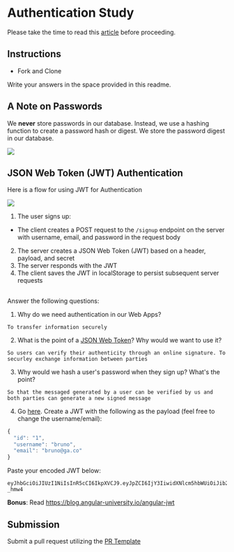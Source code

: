 # Authentication Study

Please take the time to read this [article](https://medium.com/ag-grid/a-plain-english-introduction-to-json-web-tokens-jwt-what-it-is-and-what-it-isnt-8076ca679843) before proceeding.

## Instructions

- Fork and Clone

Write your answers in the space provided in this readme.

## A Note on Passwords

We **never** store passwords in our database. Instead, we use a hashing function to create a password hash or digest. We store the password digest in our database.

![](password_digest.jpeg)

## JSON Web Token (JWT) Authentication

Here is a flow for using JWT for Authentication

![](jwt.jpeg)

1. The user signs up:

- The client creates a POST request to the `/signup` endpoint on the server with username, email, and password in the request body

2. The server creates a JSON Web Token (JWT) based on a header, payload, and secret
3. The server responds with the JWT
4. The client saves the JWT in localStorage to persist subsequent server requests

##

Answer the following questions:

1. Why do we need authentication in our Web Apps?

```
To transfer information securely
```

2. What is the point of a [JSON Web Token](https://jwt.io/introduction)? Why would we want to use it?

```
So users can verify their authenticity through an online signature. To securley exchange information between parties
```

3. Why would we hash a user's password when they sign up? What's the point?

```
So that the messaged generated by a user can be verified by us and both parties can generate a new signed message
```

4. Go [here](https://jwt.io). Create a JWT with the following as the payload (feel free to change the username/email):

```js
{
  "id": "1",
  "username": "bruno",
  "email": "bruno@ga.co"
}
```

Paste your encoded JWT below:

```
eyJhbGciOiJIUzI1NiIsInR5cCI6IkpXVCJ9.eyJpZCI6IjY3IiwidXNlcm5hbWUiOiJib2JieW1jZ2VlIiwiZW1haWwiOiJib2JieW1jZ2VlQGdhLmNvIn0.fjavdVE0EJ_1KqoirhmitDxWLcACqmrzIcUqV-_hmw4
```

**Bonus**: Read https://blog.angular-university.io/angular-jwt

## Submission

Submit a pull request utilizing the [PR Template](https://github.com/SEI-R-2-22/template_pull_request)

